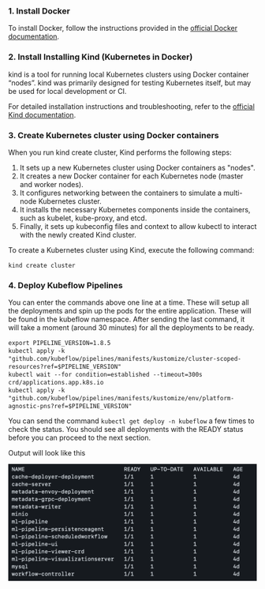 ### 1. Install Docker

To install Docker, follow the instructions provided in the [official Docker documentation](https://docs.docker.com/get-docker/).

### 2. Install Installing Kind (Kubernetes in Docker) 
kind is a tool for running local Kubernetes clusters using Docker container “nodes”.
kind was primarily designed for testing Kubernetes itself, but may be used for local development or CI.

For detailed installation instructions and troubleshooting, refer to the [official Kind documentation](https://kind.sigs.k8s.io/docs/user/quick-start#installation).


### 3. Create Kubernetes cluster using Docker containers

When you run kind create cluster, Kind performs the following steps:

1. It sets up a new Kubernetes cluster using Docker containers as "nodes".
2. It creates a new Docker container for each Kubernetes node (master and worker nodes).
3. It configures networking between the containers to simulate a multi-node Kubernetes cluster.
4. It installs the necessary Kubernetes components inside the containers, such as kubelet, kube-proxy, and etcd.
5. Finally, it sets up kubeconfig files and context to allow kubectl to interact with the newly created Kind cluster.

To create a Kubernetes cluster using Kind, execute the following command:

```
kind create cluster
```

### 4. Deploy Kubeflow Pipelines

You can enter the commands above one line at a time. These will setup all the deployments and spin up the pods for the entire application. These will be found in the kubeflow namespace. After sending the last command, it will take a moment (around 30 minutes) for all the deployments to be ready. 

```
export PIPELINE_VERSION=1.8.5
kubectl apply -k "github.com/kubeflow/pipelines/manifests/kustomize/cluster-scoped-resources?ref=$PIPELINE_VERSION"
kubectl wait --for condition=established --timeout=300s crd/applications.app.k8s.io
kubectl apply -k "github.com/kubeflow/pipelines/manifests/kustomize/env/platform-agnostic-pns?ref=$PIPELINE_VERSION"
```
You can send the command ``` kubectl get deploy -n kubeflow ``` a few times to check the status. You should see all deployments with the READY status before you can proceed to the next section.

Output will look like this 

![Pipeline Pods](../assets/Pipeline-pods.png)


